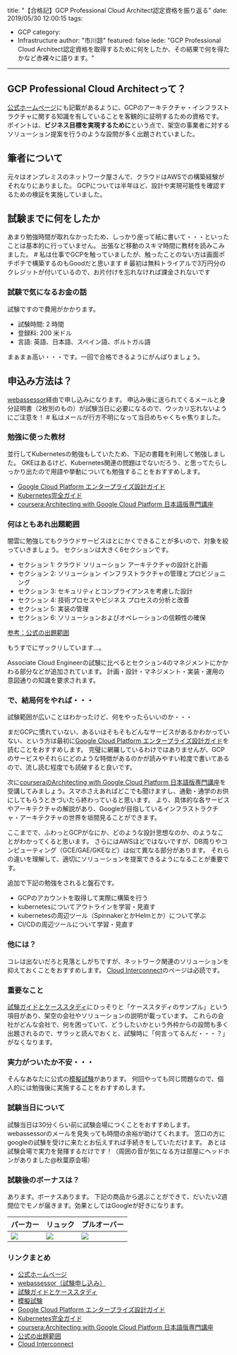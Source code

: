 title: "【合格記】GCP Professional Cloud Architect認定資格を振り返る"
date: 2019/05/30 12:00:15
tags:
  - GCP
category:
  - Infrastructure
author: "市川諒"
featured: false
lede: "GCP Professional Cloud Architect認定資格を取得するために何をしたか、その結果で何を得たかなど赤裸々に語ります。"
---

## GCP Professional Cloud Architectって？

[公式ホームページ](https://cloud.google.com/certification/cloud-architect?hl=ja)にも記載があるように、GCPのアーキテクチャ・インフラストラクチャに関する知識を有していることを客観的に証明するための資格です。
ポイントは、**ビジネス目標を実現するために**という点で、架空の事業者に対するソリューション提案を行うのような設問が多く出題されていました。


## 筆者について
元々はオンプレミスのネットワーク屋さんで、クラウドはAWSでの構築経験がそれなりにありました。
GCPについては半年ほど、設計や実現可能性を確認するための検証を実施していました。

## 試験までに何をしたか
あまり勉強時間が取れなかったため、しっかり座って紙に書いて・・・といったことは基本的に行っていません。
出張など移動のスキマ時間に教材を読みこみました。
\# 私は仕事でGCPを触っていましたが、触ったことのない方は画面ポチポチで構築するのもGoodだと思います
\# 最初は無料トライアルで3万円分のクレジットが付いているので、お片付けを忘れなければ課金されないです

### 試験で気になるお金の話
試験ですので費用がかかります。

- 試験時間: 2 時間
- 登録料: 200 米ドル
- 言語: 英語、日本語、スペイン語、ポルトガル語

まぁまぁ高い・・・です。一回で合格できるようにがんばりましょう。

## 申込み方法は？
[webassessor](https://webassessor.com/wa.do?page=publicHome&branding=GOOGLECLOUD)経由で申し込みになります。
申込み後に送られてくるメールと身分証明書（2枚別のもの）が試験当日に必要になるので、ウッカリ忘れないようにご注意を！
\# 私はメールが行方不明になって当日めちゃくちゃ焦りました。

### 勉強に使った教材
並行してKubernetesの勉強もしていたため、下記の書籍を利用して勉強しました。
GKEはあるけど、Kubernetes関連の問題はでないだろう、と思ってたらしっかり出たので用語や挙動についても勉強することをおすすめします。

- [Google Cloud Platform エンタープライズ設計ガイド](https://www.amazon.co.jp/Google-Cloud-Platform-%E3%82%A8%E3%83%B3%E3%82%BF%E3%83%BC%E3%83%97%E3%83%A9%E3%82%A4%E3%82%BA%E8%A8%AD%E8%A8%88%E3%82%AC%E3%82%A4%E3%83%89-%E9%81%A0%E5%B1%B1/dp/4822257908)
- [Kubernetes完全ガイド](https://www.amazon.co.jp/Kubernetes%E5%AE%8C%E5%85%A8%E3%82%AC%E3%82%A4%E3%83%89-impress-top-gear-%E9%9D%92%E5%B1%B1/dp/4295004804/ref=sr_1_1?__mk_ja_JP=%E3%82%AB%E3%82%BF%E3%82%AB%E3%83%8A&keywords=kubernetes&qid=1559176294&s=books&sr=1-1)
- [coursera:Architecting with Google Cloud Platform 日本語版専門講座](https://ja.coursera.org/specializations/gcp-architecture-jp)

### 何はともあれ出題範囲
闇雲に勉強してもクラウドサービスはとにかくできることが多いので、対象を絞っていきましょう。
セクションは大きく6セクションです。

- セクション 1: クラウド ソリューション アーキテクチャの設計と計画
- セクション 2: ソリューション インフラストラクチャの管理とプロビジョニング
- セクション 3: セキュリティとコンプライアンスを考慮した設計
- セクション 4: 技術プロセスやビジネス プロセスの分析と改善
- セクション 5: 実装の管理
- セクション 6: ソリューションおよびオペレーションの信頼性の確保

[参考：公式の出題範囲](https://cloud.google.com/certification/guides/professional-cloud-architect/?hl=ja)

もうすでにザックリしています...。

Associate Cloud Engineerの試験に比べるとセクション4のマネジメントにかかわる部分などが追加されています。
計画・設計・マネジメント・実装・運用の意図通りの知識を要求されます。

### で、結局何をやれば・・・

試験範囲が広いことはわかったけど、何をやったらいいのか・・・

まだGCPに慣れていない、あるいはそもそもどんなサービスがあるかわかっていない、という方は最初に[Google Cloud Platform エンタープライズ設計ガイド](https://www.amazon.co.jp/Google-Cloud-Platform-%E3%82%A8%E3%83%B3%E3%82%BF%E3%83%BC%E3%83%97%E3%83%A9%E3%82%A4%E3%82%BA%E8%A8%AD%E8%A8%88%E3%82%AC%E3%82%A4%E3%83%89-%E9%81%A0%E5%B1%B1/dp/4822257908)を読むことをおすすめします。
完璧に網羅しているわけではありませんが、GCPのサービスやそれらにどのような特徴があるのかが読みやすい粒度で書いてあるので、流し読む程度でも読破すると良いです。

次に[courseraのArchitecting with Google Cloud Platform 日本語版専門講座](https://ja.coursera.org/specializations/gcp-architecture-jp)を受講してみましょう。スマホさえあればどこでも聞けますし、通勤・通学のお供にしてもらうときづいたら終わっていると思います。
より、具体的な各サービスやアーキテクチャの解説があり、Googleが目指しているインフラストラクチャ・アーキテクチャの世界を垣間見ることができます。

ここまでで、ふわっとGCPがなにか、どのような設計思想なのか、のようなことがわかってくると思います。
さらにはAWSほどではないですが、DB周りやコンピューティング（GCE/GAE/GKEなど）は似て異なる部分があります。
それらの違いを理解して、適切にソリューションを提案できるようになることが重要です。

追加で下記の勉強をされると盤石です。

- GCPのアカウントを取得して実際に構築を行う
- kubernetesについてアウトラインを学習・見直す
- kubernetesの周辺ツール（SpinnakerとかHelmとか）について学ぶ
- CI/CDの周辺ツールについて学習・見直す

### 他には？
コレは出ないだろと見落としがちですが、ネットワーク関連のソリューションを抑えておくことをおすすめします。
[Cloud Interconnect](https://cloud.google.com/interconnect/?hl=ja)のページは必読です。

### 重要なこと
[試験ガイドとケーススタディ](https://cloud.google.com/certification/guides/professional-cloud-architect/?hl=ja)にひっそりと「ケーススタディのサンプル」という項目があり、架空の会社やソリューションの説明が載っています。
これらの会社がどんな会社で、何を困っていて、どうしたいかという外枠からの設問も多く出題されるので、サラッと読んでおくと、試験時に「何言ってるんだ・・・？」がなくなります。

### 実力がついたか不安・・・
そんなあなたに公式の[模擬試験](https://cloud.google.com/certification/practice-exam/cloud-engineer?hl=ja)があります。
何回やっても同じ問題なので、個人的には勉強後に実施することをおすすめします。

### 試験当日について
試験当日は30分くらい前に試験会場につくことをおすすめします。
webassessorのメールを見失っても時間の余裕が助けてくれます。
窓口の方にgoogleの試験を受けに来たとお伝えすれば手続きをしていただけます。
あとは試験会場で実力を発揮するだけです！（周囲の音が気になる方は部屋にヘッドホンがありました@秋葉原会場）

### 試験後のボーナスは？
あります。ボーナスあります。
下記の商品から選ぶことができて、だいたい2週間位でモノが届きます。効果としてはGoogleが好きになります。

|パーカー|リュック|プルオーバー|
|-----|---|---|
|<img src="/images/20190530/photo_20190530_01.png">|<img src="/images/20190530/photo_20190530_02.png">|<img src="/images/20190530/photo_20190530_03.png">|


### リンクまとめ
- [公式ホームページ](https://cloud.google.com/certification/cloud-architect?hl=ja)
- [webassessor（試験申し込み）](https://webassessor.com/wa.do?page=publicHome&branding=GOOGLECLOUD)
- [試験ガイドとケーススタディ](https://cloud.google.com/certification/guides/professional-cloud-architect/?hl=ja)
- [模擬試験](https://cloud.google.com/certification/practice-exam/cloud-engineer?hl=ja)
- [Google Cloud Platform エンタープライズ設計ガイド](https://www.amazon.co.jp/Google-Cloud-Platform-%E3%82%A8%E3%83%B3%E3%82%BF%E3%83%BC%E3%83%97%E3%83%A9%E3%82%A4%E3%82%BA%E8%A8%AD%E8%A8%88%E3%82%AC%E3%82%A4%E3%83%89-%E9%81%A0%E5%B1%B1/dp/4822257908)
- [Kubernetes完全ガイド](https://www.amazon.co.jp/Kubernetes%E5%AE%8C%E5%85%A8%E3%82%AC%E3%82%A4%E3%83%89-impress-top-gear-%E9%9D%92%E5%B1%B1/dp/4295004804/ref=sr_1_1?__mk_ja_JP=%E3%82%AB%E3%82%BF%E3%82%AB%E3%83%8A&keywords=kubernetes&qid=1559176294&s=books&sr=1-1)
- [coursera:Architecting with Google Cloud Platform 日本語版専門講座](https://ja.coursera.org/specializations/gcp-architecture-jp)
- [公式の出題範囲](https://cloud.google.com/certification/guides/professional-cloud-architect/?hl=ja)
- [Cloud Interconnect](https://cloud.google.com/interconnect/?hl=ja)

